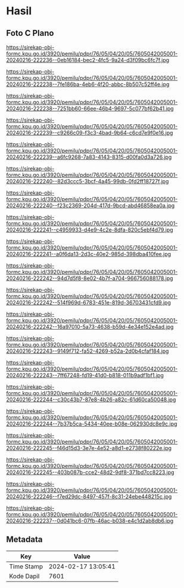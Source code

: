 # Hasil

## Foto C Plano

https://sirekap-obj-formc.kpu.go.id/3920/pemilu/pdpr/76/05/04/20/05/7605042005001-20240216-222236--0eb16184-bec2-4fc5-9a24-d3f09bc6fc7f.jpg

https://sirekap-obj-formc.kpu.go.id/3920/pemilu/pdpr/76/05/04/20/05/7605042005001-20240216-222238--7fe186ba-4eb6-4f20-abbc-8b507c52ff4e.jpg

https://sirekap-obj-formc.kpu.go.id/3920/pemilu/pdpr/76/05/04/20/05/7605042005001-20240216-222238--7251bb60-66ee-46b4-9697-5c077bf62b41.jpg

https://sirekap-obj-formc.kpu.go.id/3920/pemilu/pdpr/76/05/04/20/05/7605042005001-20240216-222239--c9266c09-f3c3-4bad-9b64-c6cd7e9f0e16.jpg

https://sirekap-obj-formc.kpu.go.id/3920/pemilu/pdpr/76/05/04/20/05/7605042005001-20240216-222239--a6fc9268-7a83-4143-8315-d00fa0d3a726.jpg

https://sirekap-obj-formc.kpu.go.id/3920/pemilu/pdpr/76/05/04/20/05/7605042005001-20240216-222240--82d3ccc5-3bcf-4a45-99db-0fd2ff18727f.jpg

https://sirekap-obj-formc.kpu.go.id/3920/pemilu/pdpr/76/05/04/20/05/7605042005001-20240216-222240--f23c2369-204d-417d-9bcd-abd46858ea0a.jpg

https://sirekap-obj-formc.kpu.go.id/3920/pemilu/pdpr/76/05/04/20/05/7605042005001-20240216-222241--c4959933-d4e9-4c2e-8dfa-820c5ebf4d79.jpg

https://sirekap-obj-formc.kpu.go.id/3920/pemilu/pdpr/76/05/04/20/05/7605042005001-20240216-222241--a0f6da13-2d3c-40e2-985d-398dba410fee.jpg

https://sirekap-obj-formc.kpu.go.id/3920/pemilu/pdpr/76/05/04/20/05/7605042005001-20240216-222242--94d7d5f8-8e02-4b7f-a704-966756088178.jpg

https://sirekap-obj-formc.kpu.go.id/3920/pemilu/pdpr/76/05/04/20/05/7605042005001-20240216-222242--514f969d-6783-451e-819d-36703431cfd9.jpg

https://sirekap-obj-formc.kpu.go.id/3920/pemilu/pdpr/76/05/04/20/05/7605042005001-20240216-222242--16a97010-5a73-4638-b59d-4e34e152e4ad.jpg

https://sirekap-obj-formc.kpu.go.id/3920/pemilu/pdpr/76/05/04/20/05/7605042005001-20240216-222243--9149f712-fa52-4269-b52a-2d0b4cfaf184.jpg

https://sirekap-obj-formc.kpu.go.id/3920/pemilu/pdpr/76/05/04/20/05/7605042005001-20240216-222243--7ff67248-fd19-41d0-b818-011b9adf1bf1.jpg

https://sirekap-obj-formc.kpu.go.id/3920/pemilu/pdpr/76/05/04/20/05/7605042005001-20240216-222244--c30c43b7-87e8-4b26-a82c-61d60ca50048.jpg

https://sirekap-obj-formc.kpu.go.id/3920/pemilu/pdpr/76/05/04/20/05/7605042005001-20240216-222244--7b37b5ca-5434-40ee-b08e-062930dc8e9c.jpg

https://sirekap-obj-formc.kpu.go.id/3920/pemilu/pdpr/76/05/04/20/05/7605042005001-20240216-222245--f46d15d3-3e7e-4e52-a8d1-e2738f80222e.jpg

https://sirekap-obj-formc.kpu.go.id/3920/pemilu/pdpr/76/05/04/20/05/7605042005001-20240216-222245--403b087b-cce2-48d2-9df8-371bd7cc8223.jpg

https://sirekap-obj-formc.kpu.go.id/3920/pemilu/pdpr/76/05/04/20/05/7605042005001-20240216-222246--f7ed29dc-8497-457f-8c31-24ebe448215c.jpg

https://sirekap-obj-formc.kpu.go.id/3920/pemilu/pdpr/76/05/04/20/05/7605042005001-20240216-222237--0d041bc6-07fb-46ac-b038-e4c1d2ab8db6.jpg


## Metadata

| Key        | Value               |
| ---------- | ------------------- |
| Time Stamp | 2024-02-17 13:05:41 |
| Kode Dapil | 7601                |



